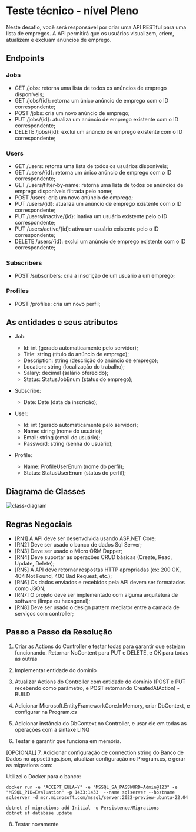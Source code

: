 ﻿# Teste técnico - nível Pleno

Neste desafio, você será responsável por criar uma API RESTful para uma lista de
empregos. A API permitirá que os usuários visualizem, criem, atualizem e excluam anúncios
de emprego.

## Endpoints

### Jobs

- GET /jobs: retorna uma lista de todos os anúncios de emprego disponíveis;
- GET /jobs/{id}: retorna um único anúncio de emprego com o ID correspondente;
- POST /jobs: cria um novo anúncio de emprego;
- PUT /jobs/{id}: atualiza um anúncio de emprego existente com o ID correspondente;
- DELETE /jobs/{id}: exclui um anúncio de emprego existente com o ID correspondente;

### Users

- GET /users: retorna uma lista de todos os usuários disponíveis;
- GET /users/{id}: retorna um único anúncio de emprego com o ID correspondente;
- GET /users/filter-by-name: retorna uma lista de todos os anúncios de emprego disponíveis filtrada pelo nome;
- POST /users: cria um novo anúncio de emprego;
- PUT /users/{id}: atualiza um anúncio de emprego existente com o ID correspondente;
- PUT /users/inactive/{id}: inativa um usuário existente pelo o ID correspondente;
- PUT /users/active/{id}: ativa um usuário existente pelo o ID correspondente;
- DELETE /users/{id}: exclui um anúncio de emprego existente com o ID correspondente;

### Subscribers

- POST /subscribers: cria a inscrição de um usuário a um emprego;

### Profiles

- POST /profiles: cria um novo perfil;

## As entidades e seus atributos

- Job:
	- Id: int (gerado automaticamente pelo servidor);
	- Title: string (título do anúncio de emprego);
	- Description: string (descrição do anúncio de emprego);
	- Location: string (localização do trabalho);
	- Salary: decimal (salário oferecido);
	- Status: StatusJobEnum (status do emprego);

- Subscribe:
	- Date: Date (data da inscrição);	

- User:
	- Id: int (gerado automaticamente pelo servidor);
	- Name: string (nome do usuário);
	- Email: string (email do usuário);
	- Password: string (senha do usuário);

- Profile:
	- Name: ProfileUserEnum (nome do perfil);
	- Status: StatusUserEnum (status do perfil);

## Diagrama de Classes

![class-diagram](../Documentation/class-diagram.png)

## Regras Negociais

- [RN1] A API deve ser desenvolvida usando ASP.NET Core;
- [RN2] Deve ser usado o banco de dados Sql Server;
- [RN3] Deve ser usado o Micro ORM Dapper;
- [RN4] Deve suportar as operações CRUD básicas (Create, Read, Update, Delete);
- [RN5] A API deve retornar respostas HTTP apropriadas (ex: 200 OK, 404 Not Found, 400 Bad Request, etc.);
- [RN6] Os dados enviados e recebidos pela API devem ser formatados como JSON;
- [RN7] O projeto deve ser implementado com alguma arquitetura de software (limpa ou hexagonal);
- [RN8] Deve ser usado o design pattern mediator entre a camada de serviços com controller;

## Passo a Passo da Resolução

1. Criar as Actions do Controller e testar todas para garantir que estejam funcionando. Retornar NoContent para PUT e DELETE, e OK para todas as outras

2. Implementar entidade do domínio

3. Atualizar Actions do Controller com entidade do domínio (POST e PUT recebendo como parâmetro, e POST retornando CreatedAtAction) - BUILD

4. Adicionar Microsoft.EntityFrameworkCore.InMemory, criar DbContext, e configurar na Program.cs

5. Adicionar instância do DbContext no Controller, e usar ele em todas as operações com a sintaxe LINQ

6. Testar e garantir que funciona em memória.

[OPCIONAL]
7. Adicionar configuração de connection string do Banco de Dados no appsettings.json, atualizar
configuração no Program.cs, e gerar as migrations com:

Utilizei o Docker para o banco:

```shell
docker run -e "ACCEPT_EULA=Y" -e "MSSQL_SA_PASSWORD=Admin@123" -e "MSSQL_PID=Evaluation" -p 1433:1433  --name sqlserver --hostname sqlserver -d mcr.microsoft.com/mssql/server:2022-preview-ubuntu-22.04
```

```shell
dotnet ef migrations add Initial -o Persistence/Migrations
dotnet ef database update
```

8. Testar novamente

